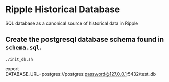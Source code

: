 Ripple Historical Database
==========================

SQL database as a canonical source of historical data in Ripple

## Create the postgresql database schema found in `schema.sql`.

    ./init_db.sh


export DATABASE_URL=postgres://postgres:password@127.0.0.1:5432/test_db
